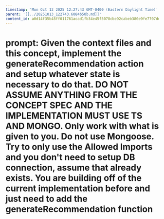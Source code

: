 ```yaml
---
timestamp: 'Mon Oct 13 2025 12:27:43 GMT-0400 (Eastern Daylight Time)'
parent: '[[../20251013_122743.6084b50b.md]]'
content_id: a0d14f35b48ff011761acad1fb34e45f5078cbe92cabeb380e9fe7707dd4b71e
---
```


# prompt: Given the context files and this concept, implement the generateRecommendation action and setup whatever state is necessary to do that. DO NOT ASSUME ANYTHING FROM THE CONCEPT SPEC AND THE IMPLEMENTATION MUST USE TS AND MONGO. Only work with what is given to you. Do not use Mongoose. Try to only use the Allowed Imports and you don't need to setup DB connection, assume that already exists. You are building off of the current implementation before and just need to add the generateRecommendation function
